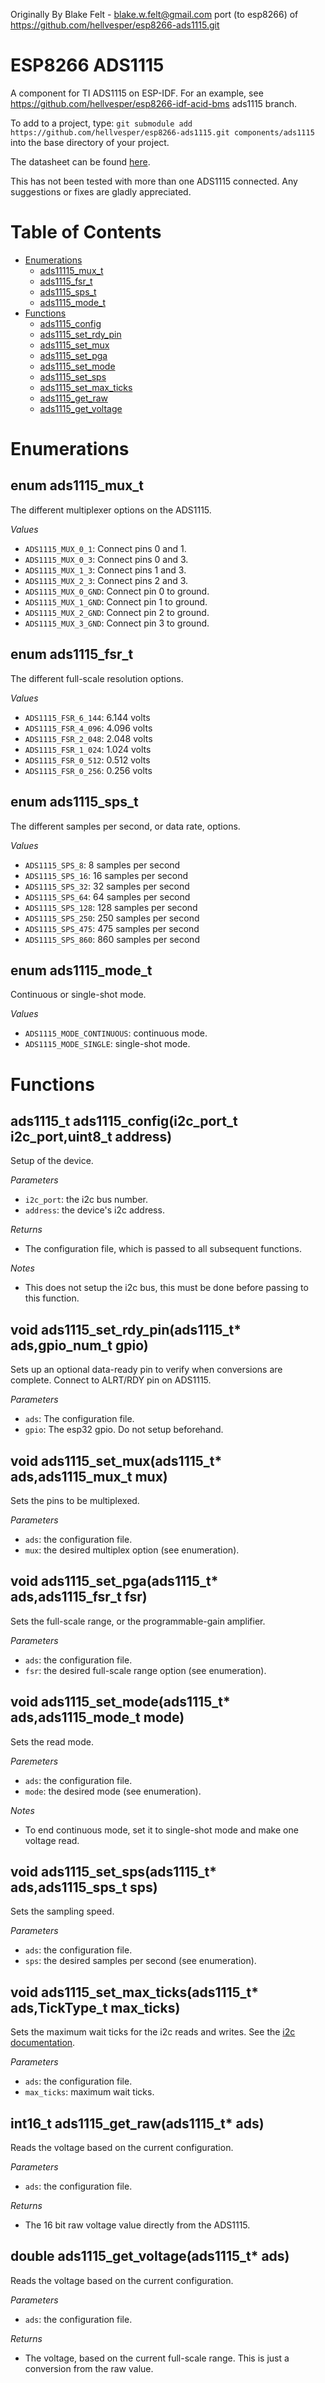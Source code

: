 
Originally By Blake Felt - blake.w.felt@gmail.com
port (to esp8266) of https://github.com/hellvesper/esp8266-ads1115.git

ESP8266 ADS1115
=============

A component for TI ADS1115 on ESP-IDF. For an example, see https://github.com/hellvesper/esp8266-idf-acid-bms ads1115 branch.

To add to a project, type:
`git submodule add https://github.com/hellvesper/esp8266-ads1115.git components/ads1115`
into the base directory of your project.

The datasheet can be found [here](http://www.ti.com/lit/ds/symlink/ads1115.pdf).

This has not been tested with more than one ADS1115 connected.
Any suggestions or fixes are gladly appreciated.

Table of Contents
=================

* [Enumerations](#enumerations)
  * [ads11115_mux_t](#enum-ads1115_mux_t)
  * [ads1115_fsr_t](#enum-ads1115_fsr_t)
  * [ads1115_sps_t](#enum-ads1115_sps_t)
  * [ads1115_mode_t](#enum-ads1115_mode_t)
* [Functions](#functions)
  * [ads1115_config](#ads1115_t-ads1115_configi2c_port_t-i2c_portuint8_t-address)
  * [ads1115_set_rdy_pin](#void-ads1115_set_rdy_pinads1115_t-adsgpio_num_t-gpio)
  * [ads1115_set_mux](#void-ads1115_set_muxads1115_t-adsads1115_mux_t-mux)
  * [ads1115_set_pga](#void-ads1115_set_pgaads1115_t-adsads1115_fsr_t-fsr)
  * [ads1115_set_mode](#void-ads1115_set_modeads1115_t-adsads1115_mode_t-mode)
  * [ads1115_set_sps](#void-ads1115_set_spsads1115_t-adsads1115_sps_t-sps)
  * [ads1115_set_max_ticks](#void-ads1115_set_max_ticksads1115_t-adsticktype_t-max_ticks)
  * [ads1115_get_raw](#int16_t-ads1115_get_rawads1115_t-ads)
  * [ads1115_get_voltage](#double-ads1115_get_voltageads1115_t-ads)

Enumerations
============

enum ads1115_mux_t
------------------

The different multiplexer options on the ADS1115.

*Values*
  * `ADS1115_MUX_0_1`: Connect pins 0 and 1.
  * `ADS1115_MUX_0_3`: Connect pins 0 and 3.
  * `ADS1115_MUX_1_3`: Connect pins 1 and 3.
  * `ADS1115_MUX_2_3`: Connect pins 2 and 3.
  * `ADS1115_MUX_0_GND`: Connect pin 0 to ground.
  * `ADS1115_MUX_1_GND`: Connect pin 1 to ground.
  * `ADS1115_MUX_2_GND`: Connect pin 2 to ground.
  * `ADS1115_MUX_3_GND`: Connect pin 3 to ground.

enum ads1115_fsr_t
------------------

The different full-scale resolution options.

*Values*
  * `ADS1115_FSR_6_144`: 6.144 volts
  * `ADS1115_FSR_4_096`: 4.096 volts
  * `ADS1115_FSR_2_048`: 2.048 volts
  * `ADS1115_FSR_1_024`: 1.024 volts
  * `ADS1115_FSR_0_512`: 0.512 volts
  * `ADS1115_FSR_0_256`: 0.256 volts

enum ads1115_sps_t
------------------

The different samples per second, or data rate, options.

*Values*
  * `ADS1115_SPS_8`: 8 samples per second
  * `ADS1115_SPS_16`: 16 samples per second
  * `ADS1115_SPS_32`: 32 samples per second
  * `ADS1115_SPS_64`: 64 samples per second
  * `ADS1115_SPS_128`: 128 samples per second
  * `ADS1115_SPS_250`: 250 samples per second
  * `ADS1115_SPS_475`: 475 samples per second
  * `ADS1115_SPS_860`: 860 samples per second

enum ads1115_mode_t
-------------------

Continuous or single-shot mode.

*Values*
  * `ADS1115_MODE_CONTINUOUS`: continuous mode.
  * `ADS1115_MODE_SINGLE`: single-shot mode.

Functions
=========

ads1115_t ads1115_config(i2c_port_t i2c_port,uint8_t address)
-------------------------------------------------------------

Setup of the device.

*Parameters*
  * `i2c_port`: the i2c bus number.
  * `address`: the device's i2c address.

*Returns*
  * The configuration file, which is passed to all subsequent functions.

*Notes*
  * This does not setup the i2c bus, this must be done before passing to this function.

void ads1115_set_rdy_pin(ads1115_t* ads,gpio_num_t gpio)
--------------------------------------------------------

Sets up an optional data-ready pin to verify when conversions are complete.
Connect to ALRT/RDY pin on ADS1115.

*Parameters*
  * `ads`: The configuration file.
  * `gpio`: The esp32 gpio. Do not setup beforehand.

void ads1115_set_mux(ads1115_t* ads,ads1115_mux_t mux)
------------------------------------------------------

Sets the pins to be multiplexed.

*Parameters*
  * `ads`: the configuration file.
  * `mux`: the desired multiplex option (see enumeration).

void ads1115_set_pga(ads1115_t* ads,ads1115_fsr_t fsr)
------------------------------------------------------

Sets the full-scale range, or the programmable-gain amplifier.

*Parameters*
  * `ads`: the configuration file.
  * `fsr`: the desired full-scale range option (see enumeration).

void ads1115_set_mode(ads1115_t* ads,ads1115_mode_t mode)
---------------------------------------------------------

Sets the read mode.

*Paremeters*
  * `ads`: the configuration file.
  * `mode`: the desired mode (see enumeration).

*Notes*
  * To end continuous mode, set it to single-shot mode and make one voltage read.

void ads1115_set_sps(ads1115_t* ads,ads1115_sps_t sps)
------------------------------------------------------

Sets the sampling speed.

*Parameters*
  * `ads`: the configuration file.
  * `sps`: the desired samples per second (see enumeration).

void ads1115_set_max_ticks(ads1115_t* ads,TickType_t max_ticks)
---------------------------------------------------------------

Sets the maximum wait ticks for the i2c reads and writes. See the [i2c documentation](http://esp-idf.readthedocs.io/en/latest/api-reference/peripherals/i2c.html#_CPPv220i2c_master_cmd_begin10i2c_port_t16i2c_cmd_handle_t10TickType_t).

*Parameters*
  * `ads`: the configuration file.
  * `max_ticks`: maximum wait ticks.

int16_t ads1115_get_raw(ads1115_t* ads)
---------------------------------------

Reads the voltage based on the current configuration.

*Parameters*
  * `ads`: the configuration file.

*Returns*
  * The 16 bit raw voltage value directly from the ADS1115.

double ads1115_get_voltage(ads1115_t* ads)
------------------------------------------

Reads the voltage based on the current configuration.

*Parameters*
  * `ads`: the configuration file.

*Returns*
  * The voltage, based on the current full-scale range. This is just a conversion from the raw value.
